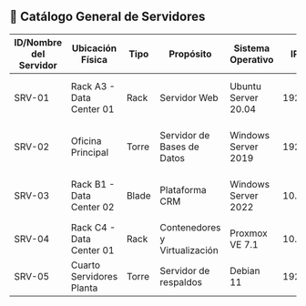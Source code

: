 ## 📘 Catálogo General de Servidores

|**ID/Nombre del Servidor**|**Ubicación Física**|**Tipo**|**Propósito**|**Sistema Operativo**|**IP Privada**|**IP Pública**|**Usuario SSH/Admin**|**Puerto SSH**|**Notas**|
|---|---|---|---|---|---|---|---|---|---|
|SRV-01|Rack A3 - Data Center 01|Rack|Servidor Web|Ubuntu Server 20.04|192.168.1.10|203.0.113.10|admin|22|Acceso sólo desde red interna|
|SRV-02|Oficina Principal|Torre|Servidor de Bases de Datos|Windows Server 2019|192.168.1.11|N/A|administrador|3389 (RDP)|Conexión por Escritorio Remoto|
|SRV-03|Rack B1 - Data Center 02|Blade|Plataforma CRM|Windows Server 2022|10.0.0.5|203.0.113.15|crm_admin|22|Uso exclusivo equipo de ventas|
|SRV-04|Rack C4 - Data Center 01|Rack|Contenedores y Virtualización|Proxmox VE 7.1|10.0.0.20|N/A|root|22|Admin vía web y SSH|
|SRV-05|Cuarto Servidores Planta|Torre|Servidor de respaldos|Debian 11|192.168.10.5|N/A|backup_user|2222|SSH con puerto alternativo|